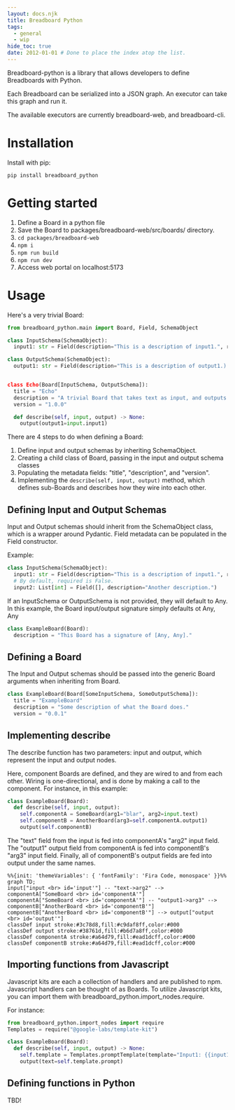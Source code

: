 ```yaml
---
layout: docs.njk
title: Breadboard Python
tags:
  - general
  - wip
hide_toc: true
date: 2012-01-01 # Done to place the index atop the list.
---
```


Breadboard-python is a library that allows developers to define Breadboards with Python.

Each Breadboard can be serialized into a JSON graph. An executor can take this graph and run it.

The available executors are currently breadboard-web, and breadboard-cli.

# Installation

Install with pip:

```
pip install breadboard_python
```

# Getting started

1. Define a Board in a python file
2. Save the Board to packages/breadboard-web/src/boards/ directory.
3. `cd packages/breadboard-web`
4. `npm i`
5. `npm run build`
6. `npm run dev`
7. Access web portal on localhost:5173

# Usage

Here's a very trivial Board:

```python
from breadboard_python.main import Board, Field, SchemaObject

class InputSchema(SchemaObject):
  input1: str = Field(description="This is a description of input1.", required=True)

class OutputSchema(SchemaObject):
  output1: str = Field(description="This is a description of output1.)


class Echo(Board[InputSchema, OutputSchema]):
  title = "Echo"
  description = "A trivial Board that takes text as input, and outputs back the same text."
  version = "1.0.0"

  def describe(self, input, output) -> None:
    output(output1=input.input1)
```

There are 4 steps to do when defining a Board:

1. Define input and output schemas by inheriting SchemaObject.
2. Creating a child class of Board, passing in the input and output schema classes
3. Populating the metadata fields: "title", "description", and "version".
4. Implementing the `describe(self, input, output)` method, which defines sub-Boards and describes how they wire into each other.

## Defining Input and Output Schemas

Input and Output schemas should inherit from the SchemaObject class, which is a wrapper around Pydantic.
Field metadata can be populated in the Field constructor.

Example:

```python
class InputSchema(SchemaObject):
  input1: str = Field(description="This is a description of input1.", required=True)
  # By default, required is False.
  input2: List[int] = Field([], description="Another description.")
```

If an InputSchema or OutputSchema is not provided, they will default to Any.
In this example, the Board input/output signature simply defaults ot Any, Any

```python
class ExampleBoard(Board):
  description = "This Board has a signature of [Any, Any]."
```

## Defining a Board

The Input and Output schemas should be passed into the generic Board arguments when inheriting from Board.

```python
class ExampleBoard(Board[SomeInputSchema, SomeOutputSchema]):
  title = "ExampleBoard"
  description = "Some description of what the Board does."
  version = "0.0.1"
```

## Implementing describe

The describe function has two parameters: input and output, which represent the input and output nodes.

Here, component Boards are defined, and they are wired to and from each other.
Wiring is one-directional, and is done by making a call to the component.
For instance, in this example:

```python
class ExampleBoard(Board):
  def describe(self, input, output):
    self.componentA = SomeBoard(arg1="blar", arg2=input.text)
    self.componentB = AnotherBoard(arg3=self.componentA.output1)
    output(self.componentB)
```

The "text" field from the input is fed into componentA's "arg2" input field.
The "output1" output field from componentA is fed into componentB's "arg3" input field.
Finally, all of componentB's output fields are fed into output under the same names.

```mermaid
%%{init: 'themeVariables': { 'fontFamily': 'Fira Code, monospace' }}%%
graph TD;
input["input <br> id='input'"] -- "text->arg2" --> componentA["SomeBoard <br> id='componentA'"]
componentA["SomeBoard <br> id='componentA'"] -- "output1->arg3" --> componentB["AnotherBoard <br> id='componentB'"]
componentB["AnotherBoard <br> id='componentB'"] --> output["output <br> id='output'"]
classDef input stroke:#3c78d8,fill:#c9daf8ff,color:#000
classDef output stroke:#38761d,fill:#b6d7a8ff,color:#000
classDef componentA stroke:#a64d79,fill:#ead1dcff,color:#000
classDef componentB stroke:#a64d79,fill:#ead1dcff,color:#000
```

## Importing functions from Javascript

Javascript kits are each a collection of handlers and are published to npm. Javascript handlers can be thought of as Boards.
To utilize Javascript kits, you can import them with breadboard_python.import_nodes.require.

For instance:

```python
from breadboard_python.import_nodes import require
Templates = require("@google-labs/template-kit")

class ExampleBoard(Board):
  def describe(self, input, output) -> None:
    self.template = Templates.promptTemplate(template="Input1: {{input1}}", input1=input.input1)
    output(text=self.template.prompt)
```

## Defining functions in Python

TBD!
